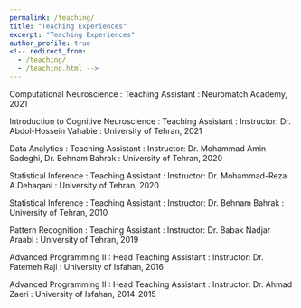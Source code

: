 ```yaml
---
permalink: /teaching/
title: "Teaching Experiences"
excerpt: "Teaching Experiences"
author_profile: true
<!-- redirect_from: 
  - /teaching/
  - /teaching.html -->
---
```


Computational Neuroscience
:   Teaching Assistant
:   Neuromatch Academy, 2021



Introduction to Cognitive Neuroscience
:   Teaching Assistant
:   Instructor: Dr. ‪Abdol-Hossein Vahabie
:    University of Tehran, 2021



 Data Analytics
:   Teaching Assistant
:   Instructor: Dr. Mohammad Amin Sadeghi, Dr. Behnam Bahrak
:    University of Tehran, 2020


 Statistical Inference
:   Teaching Assistant
:   Instructor: Dr. Mohammad-Reza A.Dehaqani
:    University of Tehran, 2020

 Statistical Inference
:   Teaching Assistant
:   Instructor: Dr. Behnam Bahrak
:    University of Tehran, 2010


 Pattern Recognition
:   Teaching Assistant
:   Instructor: Dr. Babak Nadjar Araabi
:    University of Tehran, 2019

 Advanced Programming II 
:   Head Teaching Assistant
:   Instructor: Dr. Fatemeh Raji
:    University of Isfahan, 2016



 Advanced Programming II 
:   Head Teaching Assistant
:   Instructor: Dr. Ahmad Zaeri
:    University of Isfahan, 2014-2015

